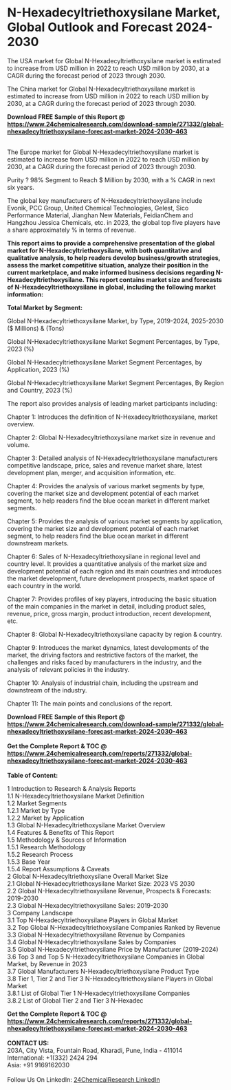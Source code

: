 <h1>N-Hexadecyltriethoxysilane Market, Global Outlook and Forecast 2024-2030</h1><p>The USA market for Global N-Hexadecyltriethoxysilane market is estimated to increase from USD million in 2022 to reach USD million by 2030, at a CAGR during the forecast period of 2023 through 2030.</p><p>
</p><p>The China market for Global N-Hexadecyltriethoxysilane market is estimated to increase from USD million in 2022 to reach USD million by 2030, at a CAGR during the forecast period of 2023 through 2030.</p><div><b>Download FREE Sample of this Report @ 
            <a href="https://www.24chemicalresearch.com/download-sample/271332/global-nhexadecyltriethoxysilane-forecast-market-2024-2030-463">
            https://www.24chemicalresearch.com/download-sample/271332/global-nhexadecyltriethoxysilane-forecast-market-2024-2030-463</a></b></div><br><p>
</p><p>The Europe market for Global N-Hexadecyltriethoxysilane market is estimated to increase from USD million in 2022 to reach USD million by 2030, at a CAGR during the forecast period of 2023 through 2030.</p><p>
Purity ? 98% Segment to Reach $ Million by 2030, with a % CAGR in next six years.</p><p>
The global key manufacturers of N-Hexadecyltriethoxysilane include Evonik, PCC Group, United Chemical Technologies, Gelest, Sico Performance Material, Jianghan New Materials, FeidianChem and Hangzhou Jessica Chemicals, etc. in 2023, the global top five players have a share approximately % in terms of revenue.</p><p>
<strong>This report aims to provide a comprehensive presentation of the global market for N-Hexadecyltriethoxysilane, with both quantitative and qualitative analysis, to help readers develop business/growth strategies, assess the market competitive situation, analyze their position in the current marketplace, and make informed business decisions regarding N-Hexadecyltriethoxysilane. This report contains market size and forecasts of N-Hexadecyltriethoxysilane in global, including the following market information:</strong></p><p>
</p><p>
<strong>Total Market by Segment:</strong></p><p>
Global N-Hexadecyltriethoxysilane Market, by Type, 2019-2024, 2025-2030 ($ Millions) &amp; (Tons)</p><p>
Global N-Hexadecyltriethoxysilane Market Segment Percentages, by Type, 2023 (%)</p><p>
</p><p>
Global N-Hexadecyltriethoxysilane Market Segment Percentages, by Application, 2023 (%)</p><p>
</p><p>
Global N-Hexadecyltriethoxysilane Market Segment Percentages, By Region and Country, 2023 (%)</p><p>
</p><p>
The report also provides analysis of leading market participants including:</p><p>
</p><p>
</p><p>
Chapter 1: Introduces the definition of N-Hexadecyltriethoxysilane, market overview.</p><p>
Chapter 2: Global N-Hexadecyltriethoxysilane market size in revenue and volume.</p><p>
Chapter 3: Detailed analysis of N-Hexadecyltriethoxysilane manufacturers competitive landscape, price, sales and revenue market share, latest development plan, merger, and acquisition information, etc.</p><p>
Chapter 4: Provides the analysis of various market segments by type, covering the market size and development potential of each market segment, to help readers find the blue ocean market in different market segments.</p><p>
Chapter 5: Provides the analysis of various market segments by application, covering the market size and development potential of each market segment, to help readers find the blue ocean market in different downstream markets.</p><p>
Chapter 6: Sales of N-Hexadecyltriethoxysilane in regional level and country level. It provides a quantitative analysis of the market size and development potential of each region and its main countries and introduces the market development, future development prospects, market space of each country in the world.</p><p>
Chapter 7: Provides profiles of key players, introducing the basic situation of the main companies in the market in detail, including product sales, revenue, price, gross margin, product introduction, recent development, etc.</p><p>
Chapter 8: Global N-Hexadecyltriethoxysilane capacity by region &amp; country.</p><p>
Chapter 9: Introduces the market dynamics, latest developments of the market, the driving factors and restrictive factors of the market, the challenges and risks faced by manufacturers in the industry, and the analysis of relevant policies in the industry.</p><p>
Chapter 10: Analysis of industrial chain, including the upstream and downstream of the industry.</p><p>
Chapter 11: The main points and conclusions of the report.</p><div><b>Download FREE Sample of this Report @ 
            <a href="https://www.24chemicalresearch.com/download-sample/271332/global-nhexadecyltriethoxysilane-forecast-market-2024-2030-463">
            https://www.24chemicalresearch.com/download-sample/271332/global-nhexadecyltriethoxysilane-forecast-market-2024-2030-463</a></b></div><br><div><b>Get the Complete Report & TOC @ 
            <a href="https://www.24chemicalresearch.com/reports/271332/global-nhexadecyltriethoxysilane-forecast-market-2024-2030-463">
            https://www.24chemicalresearch.com/reports/271332/global-nhexadecyltriethoxysilane-forecast-market-2024-2030-463</a></b></div><br>
            <b>Table of Content:</b><p>1 Introduction to Research & Analysis Reports<br />
    1.1 N-Hexadecyltriethoxysilane Market Definition<br />
    1.2 Market Segments<br />
        1.2.1 Market by Type<br />
        1.2.2 Market by Application<br />
    1.3 Global N-Hexadecyltriethoxysilane Market Overview<br />
    1.4 Features & Benefits of This Report<br />
    1.5 Methodology & Sources of Information<br />
        1.5.1 Research Methodology<br />
        1.5.2 Research Process<br />
        1.5.3 Base Year<br />
        1.5.4 Report Assumptions & Caveats<br />
2 Global N-Hexadecyltriethoxysilane Overall Market Size<br />
    2.1 Global N-Hexadecyltriethoxysilane Market Size: 2023 VS 2030<br />
    2.2 Global N-Hexadecyltriethoxysilane Revenue, Prospects & Forecasts: 2019-2030<br />
    2.3 Global N-Hexadecyltriethoxysilane Sales: 2019-2030<br />
3 Company Landscape<br />
    3.1 Top N-Hexadecyltriethoxysilane Players in Global Market<br />
    3.2 Top Global N-Hexadecyltriethoxysilane Companies Ranked by Revenue<br />
    3.3 Global N-Hexadecyltriethoxysilane Revenue by Companies<br />
    3.4 Global N-Hexadecyltriethoxysilane Sales by Companies<br />
    3.5 Global N-Hexadecyltriethoxysilane Price by Manufacturer (2019-2024)<br />
    3.6 Top 3 and Top 5 N-Hexadecyltriethoxysilane Companies in Global Market, by Revenue in 2023<br />
    3.7 Global Manufacturers N-Hexadecyltriethoxysilane Product Type<br />
    3.8 Tier 1, Tier 2 and Tier 3 N-Hexadecyltriethoxysilane Players in Global Market<br />
        3.8.1 List of Global Tier 1 N-Hexadecyltriethoxysilane Companies<br />
        3.8.2 List of Global Tier 2 and Tier 3 N-Hexadec</p><div><b>Get the Complete Report & TOC @ 
            <a href="https://www.24chemicalresearch.com/reports/271332/global-nhexadecyltriethoxysilane-forecast-market-2024-2030-463">
            https://www.24chemicalresearch.com/reports/271332/global-nhexadecyltriethoxysilane-forecast-market-2024-2030-463</a></b></div><br><b>CONTACT US:</b><br>
            203A, City Vista, Fountain Road, Kharadi, Pune, India - 411014<br>
            International: +1(332) 2424 294<br>
            Asia: +91 9169162030 <br><br>
            Follow Us On LinkedIn: <a href="https://www.linkedin.com/company/24chemicalresearch/">24ChemicalResearch LinkedIn</a>